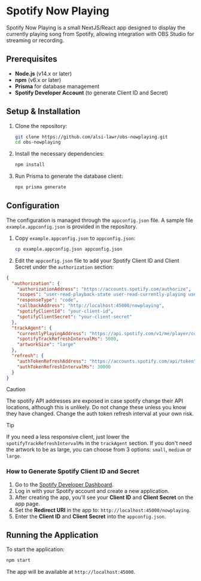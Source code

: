 # Spotify Now Playing

Spotify Now Playing is a small NextJS/React app designed to display the currently playing song from Spotify, allowing integration with OBS Studio for streaming or recording.

## Prerequisites

- **Node.js** (v14.x or later)
- **npm** (v6.x or later)
- **Prisma** for database management
- **Spotify Developer Account** (to generate Client ID and Secret)

## Setup & Installation

1. Clone the repository:

    ```bash
    git clone https://github.com/alsi-lawr/obs-nowplaying.git
    cd obs-nowplaying
    ```

2. Install the necessary dependencies:

    ```bash
    npm install
    ```

3. Run Prisma to generate the database client:

    ```bash
    npx prisma generate
    ```

## Configuration

The configuration is managed through the `appconfig.json` file. A sample file `example.appconfig.json` is provided in the repository.

1. Copy `example.appconfig.json` to `appconfig.json`:

    ```bash
    cp example.appconfig.json appconfig.json
    ```

2. Edit the `appconfig.json` file to add your Spotify Client ID and Client Secret under the `authorization` section:

```json
{
  "authorization": {
    "authorizationAddress": "https://accounts.spotify.com/authorize",
    "scopes": "user-read-playback-state user-read-currently-playing user-modify-playback-state",
    "responseType": "code",
    "callbackAddress": "http://localhost:45000/nowplaying",
    "spotifyClientId": "your-client-id",
    "spotifyClientSecret": "your-client-secret"
  },
  "trackAgent": {
    "currentlyPlayingAddress": "https://api.spotify.com/v1/me/player/currently-playing",
    "spotifyTrackRefreshIntervalMs": 5000,
    "artworkSize": "large"
  },
  "refresh": {
    "authTokenRefreshAddress": "https://accounts.spotify.com/api/token",
    "authTokenRefreshIntervalMs": 30000
  }
}
```

> [!CAUTION]
> The spotify API addresses are exposed in case spotify change their API locations, although this is unlikely. Do not change these unless you know they have changed.
> Change the auth token refresh interval at your own risk.

> [!TIP]
> If you need a less responsive client, just lower the `spotifyTrackRefreshIntervalMs` in the `trackAgent` section.
> If you don't need the artwork to be as large, you can choose from 3 options: `small`, `medium` or `large`.

### How to Generate Spotify Client ID and Secret

1. Go to the [Spotify Developer Dashboard](https://developer.spotify.com/dashboard/applications).
2. Log in with your Spotify account and create a new application.
3. After creating the app, you'll see your **Client ID** and **Client Secret** on the app page.
4. Set the **Redirect URI** in the app to: `http://localhost:45000/nowplaying`.
5. Enter the **Client ID** and **Client Secret** into the `appconfig.json`.

## Running the Application

To start the application:

```bash
npm start
```

The app will be available at `http://localhost:45000`.
